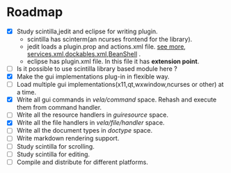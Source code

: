 Roadmap
========

- [x] Study scintilla,jedit and eclipse for writing plugin.
	- scintilla has scinterm(an ncurses frontend for the library).
	- jedit loads a plugin.prop and actions.xml file. [see more](http://www.jedit.org/users-guide/plugin-implement-quicknotepadplugin.html), [services.xml](http://www.jedit.org/users-guide/plugin-implement-services.html),[dockables.xml](http://www.jedit.org/users-guide/plugin-implement-dockables.html),[BeanShell](http://www.jedit.org/users-guide/plugin-debugging.html) . 
	- eclipse has plugin.xml file. In this file it has **extension point**.
- [ ] Is it possible to use scintilla library based module here ?
- [x] Make the gui implementations plug-in in flexible way.
- [ ] Load multiple gui implementations(x11,qt,wxwindow,ncurses or other) at a time.
- [x] Write all gui commands in _vela/command_ space. Rehash and execute them from command handler.
- [ ] Write all the resource handlers in _guiresource_ space.
- [x] Write all the file handlers in _vela/file/handler_ space.
- [ ] Write all the document types in _doctype_ space.
- [ ] Write markdown rendering support.
- [ ] Study scintilla for scrolling.
- [ ] Study scintilla for editing.
- [ ] Compile and distribute for different platforms.
